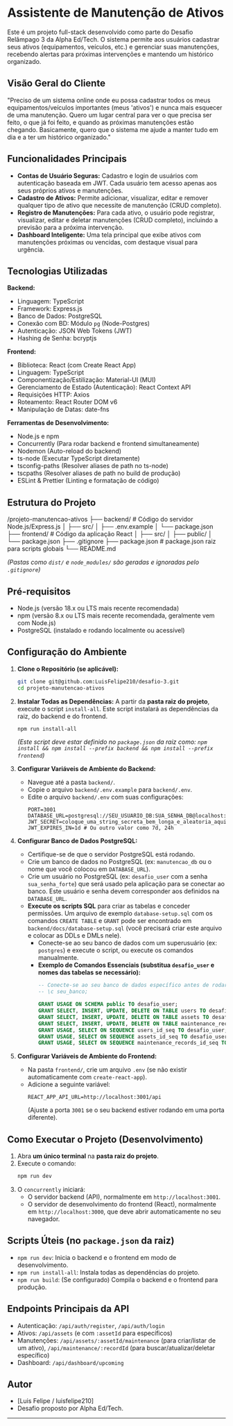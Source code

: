 # Assistente de Manutenção de Ativos

Este é um projeto full-stack desenvolvido como parte do Desafio Relâmpago 3 da Alpha Ed/Tech. O sistema permite aos usuários cadastrar seus ativos (equipamentos, veículos, etc.) e gerenciar suas manutenções, recebendo alertas para próximas intervenções e mantendo um histórico organizado.

## Visão Geral do Cliente

"Preciso de um sistema online onde eu possa cadastrar todos os meus equipamentos/veículos importantes (meus 'ativos') e nunca mais esquecer de uma manutenção. Quero um lugar central para ver o que precisa ser feito, o que já foi feito, e quando as próximas manutenções estão chegando. Basicamente, quero que o sistema me ajude a manter tudo em dia e a ter um histórico organizado."

## Funcionalidades Principais

*   **Contas de Usuário Seguras:** Cadastro e login de usuários com autenticação baseada em JWT. Cada usuário tem acesso apenas aos seus próprios ativos e manutenções.
*   **Cadastro de Ativos:** Permite adicionar, visualizar, editar e remover qualquer tipo de ativo que necessite de manutenção (CRUD completo).
*   **Registro de Manutenções:** Para cada ativo, o usuário pode registrar, visualizar, editar e deletar manutenções (CRUD completo), incluindo a previsão para a próxima intervenção.
*   **Dashboard Inteligente:** Uma tela principal que exibe ativos com manutenções próximas ou vencidas, com destaque visual para urgência.

## Tecnologias Utilizadas

**Backend:**
*   Linguagem: TypeScript
*   Framework: Express.js
*   Banco de Dados: PostgreSQL
*   Conexão com BD: Módulo `pg` (Node-Postgres)
*   Autenticação: JSON Web Tokens (JWT)
*   Hashing de Senha: bcryptjs

**Frontend:**
*   Biblioteca: React (com Create React App)
*   Linguagem: TypeScript
*   Componentização/Estilização: Material-UI (MUI)
*   Gerenciamento de Estado (Autenticação): React Context API
*   Requisições HTTP: Axios
*   Roteamento: React Router DOM v6
*   Manipulação de Datas: date-fns

**Ferramentas de Desenvolvimento:**
*   Node.js e npm
*   Concurrently (Para rodar backend e frontend simultaneamente)
*   Nodemon (Auto-reload do backend)
*   ts-node (Executar TypeScript diretamente)
*   tsconfig-paths (Resolver aliases de path no ts-node)
*   tscpaths (Resolver aliases de path no build de produção)
*   ESLint & Prettier (Linting e formatação de código)

## Estrutura do Projeto
/projeto-manutencao-ativos
├── backend/ # Código do servidor Node.js/Express.js
│ ├── src/
│ ├── .env.example
│ └── package.json
├── frontend/ # Código da aplicação React
│ ├── src/
│ ├── public/
│ └── package.json
├── .gitignore
├── package.json # package.json raiz para scripts globais
└── README.md

*(Pastas como `dist/` e `node_modules/` são geradas e ignoradas pelo `.gitignore`)*

## Pré-requisitos

*   Node.js (versão 18.x ou LTS mais recente recomendada)
*   npm (versão 8.x ou LTS mais recente recomendada, geralmente vem com Node.js)
*   PostgreSQL (instalado e rodando localmente ou acessível)

## Configuração do Ambiente

1.  **Clone o Repositório (se aplicável):**
    ```bash
    git clone git@github.com:LuisFelipe210/desafio-3.git
    cd projeto-manutencao-ativos
    ```

2.  **Instalar Todas as Dependências:**
    A partir da **pasta raiz do projeto**, execute o script `install-all`. Este script instalará as dependências da raiz, do backend e do frontend.
    ```bash
    npm run install-all
    ```
    *(Este script deve estar definido no `package.json` da raiz como: `npm install && npm install --prefix backend && npm install --prefix frontend`)*

3.  **Configurar Variáveis de Ambiente do Backend:**
    *   Navegue até a pasta `backend/`.
    *   Copie o arquivo `backend/.env.example` para `backend/.env`.
    *   Edite o arquivo `backend/.env` com suas configurações:
        ```env
        PORT=3001
        DATABASE_URL=postgresql://SEU_USUARIO_DB:SUA_SENHA_DB@localhost:5432/seu_banco
        JWT_SECRET=coloque_uma_string_secreta_bem_longa_e_aleatoria_aqui
        JWT_EXPIRES_IN=1d # Ou outro valor como 7d, 24h
        ```

4.  **Configurar Banco de Dados PostgreSQL:**
    *   Certifique-se de que o servidor PostgreSQL está rodando.
    *   Crie um banco de dados no PostgreSQL (ex: `manutencao_db` ou o nome que você colocou em `DATABASE_URL`).
    *   Crie um usuário no PostgreSQL (ex: `desafio_user` com a senha `sua_senha_forte`) que será usado pela aplicação para se conectar ao banco. Este usuário e senha devem corresponder aos definidos na `DATABASE_URL`.
    *   **Execute os scripts SQL** para criar as tabelas e conceder permissões. Um arquivo de exemplo `database-setup.sql` com os comandos `CREATE TABLE` e `GRANT` pode ser encontrado em `backend/docs/database-setup.sql` (você precisará criar este arquivo e colocar as DDLs e DMLs nele).
        *   Conecte-se ao seu banco de dados com um superusuário (ex: `postgres`) e execute o script, ou execute os comandos manualmente.
        *   **Exemplo de Comandos Essenciais (substitua `desafio_user` e nomes das tabelas se necessário):**
            ```sql
            -- Conecte-se ao seu banco de dados específico antes de rodar os GRANTs
            -- \c seu_banco; 
            
            GRANT USAGE ON SCHEMA public TO desafio_user;
            GRANT SELECT, INSERT, UPDATE, DELETE ON TABLE users TO desafio_user;
            GRANT SELECT, INSERT, UPDATE, DELETE ON TABLE assets TO desafio_user;
            GRANT SELECT, INSERT, UPDATE, DELETE ON TABLE maintenance_records TO desafio_user;
            GRANT USAGE, SELECT ON SEQUENCE users_id_seq TO desafio_user;
            GRANT USAGE, SELECT ON SEQUENCE assets_id_seq TO desafio_user;
            GRANT USAGE, SELECT ON SEQUENCE maintenance_records_id_seq TO desafio_user;
            ```

5.  **Configurar Variáveis de Ambiente do Frontend:**
    *   Na pasta `frontend/`, crie um arquivo `.env` (se não existir automaticamente com `create-react-app`).
    *   Adicione a seguinte variável:
        ```env
        REACT_APP_API_URL=http://localhost:3001/api
        ```
        (Ajuste a porta `3001` se o seu backend estiver rodando em uma porta diferente).

## Como Executar o Projeto (Desenvolvimento)

1.  Abra **um único terminal** na **pasta raiz do projeto**.
2.  Execute o comando:
    ```bash
    npm run dev
    ```
3.  O `concurrently` iniciará:
    *   O servidor backend (API), normalmente em `http://localhost:3001`.
    *   O servidor de desenvolvimento do frontend (React), normalmente em `http://localhost:3000`, que deve abrir automaticamente no seu navegador.

## Scripts Úteis (no `package.json` da raiz)

*   `npm run dev`: Inicia o backend e o frontend em modo de desenvolvimento.
*   `npm run install-all`: Instala todas as dependências do projeto.
*   `npm run build`: (Se configurado) Compila o backend e o frontend para produção.

## Endpoints Principais da API

*   Autenticação: `/api/auth/register`, `/api/auth/login`
*   Ativos: `/api/assets` (e com `:assetId` para específicos)
*   Manutenções: `/api/assets/:assetId/maintenance` (para criar/listar de um ativo), `/api/maintenance/:recordId` (para buscar/atualizar/deletar específico)
*   Dashboard: `/api/dashboard/upcoming`

## Autor

*   [Luis Felipe / luisfelipe210]
*   Desafio proposto por Alpha Ed/Tech.

---